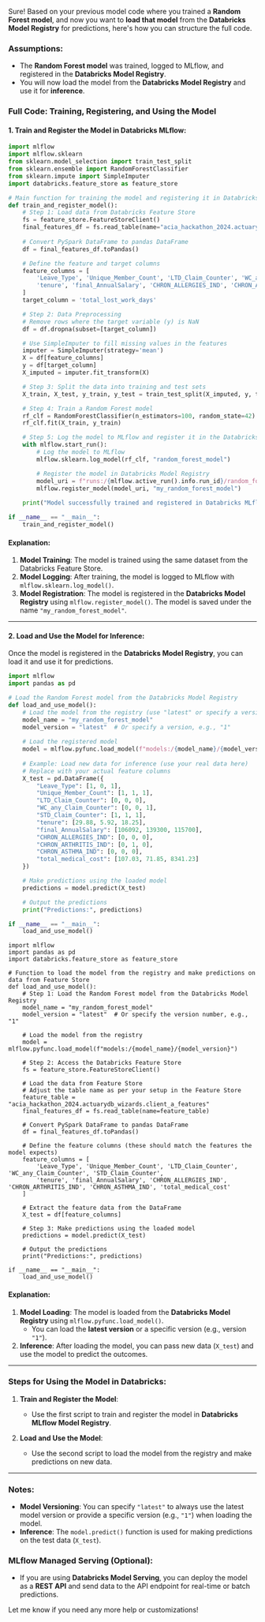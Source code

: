 Sure! Based on your previous model code where you trained a **Random Forest model**, and now you want to **load that model** from the **Databricks Model Registry** for predictions, here's how you can structure the full code.

### Assumptions:
- The **Random Forest model** was trained, logged to MLflow, and registered in the **Databricks Model Registry**.
- You will now load the model from the **Databricks Model Registry** and use it for **inference**.

### Full Code: Training, Registering, and Using the Model

#### 1. **Train and Register the Model in Databricks MLflow**:

```python
import mlflow
import mlflow.sklearn
from sklearn.model_selection import train_test_split
from sklearn.ensemble import RandomForestClassifier
from sklearn.impute import SimpleImputer
import databricks.feature_store as feature_store

# Main function for training the model and registering it in Databricks MLflow
def train_and_register_model():
    # Step 1: Load data from Databricks Feature Store
    fs = feature_store.FeatureStoreClient()
    final_features_df = fs.read_table(name="acia_hackathon_2024.actuarydb_wizards.client_a_features")
    
    # Convert PySpark DataFrame to pandas DataFrame
    df = final_features_df.toPandas()

    # Define the feature and target columns
    feature_columns = [
        'Leave_Type', 'Unique_Member_Count', 'LTD_Claim_Counter', 'WC_any_Claim_Counter', 'STD_Claim_Counter',
        'tenure', 'final_AnnualSalary', 'CHRON_ALLERGIES_IND', 'CHRON_ARTHRITIS_IND', 'CHRON_ASTHMA_IND', 'total_medical_cost'
    ]
    target_column = 'total_lost_work_days'

    # Step 2: Data Preprocessing
    # Remove rows where the target variable (y) is NaN
    df = df.dropna(subset=[target_column])

    # Use SimpleImputer to fill missing values in the features
    imputer = SimpleImputer(strategy='mean')
    X = df[feature_columns]
    y = df[target_column]
    X_imputed = imputer.fit_transform(X)

    # Step 3: Split the data into training and test sets
    X_train, X_test, y_train, y_test = train_test_split(X_imputed, y, test_size=0.3, random_state=42)

    # Step 4: Train a Random Forest model
    rf_clf = RandomForestClassifier(n_estimators=100, random_state=42)
    rf_clf.fit(X_train, y_train)

    # Step 5: Log the model to MLflow and register it in the Databricks Model Registry
    with mlflow.start_run():
        # Log the model to MLflow
        mlflow.sklearn.log_model(rf_clf, "random_forest_model")

        # Register the model in Databricks Model Registry
        model_uri = f"runs:/{mlflow.active_run().info.run_id}/random_forest_model"
        mlflow.register_model(model_uri, "my_random_forest_model")
    
    print("Model successfully trained and registered in Databricks MLflow Model Registry")

if __name__ == "__main__":
    train_and_register_model()
```

#### Explanation:
1. **Model Training**: The model is trained using the same dataset from the Databricks Feature Store.
2. **Model Logging**: After training, the model is logged to MLflow with `mlflow.sklearn.log_model()`.
3. **Model Registration**: The model is registered in the **Databricks Model Registry** using `mlflow.register_model()`. The model is saved under the name `"my_random_forest_model"`.

---

#### 2. **Load and Use the Model for Inference**:

Once the model is registered in the **Databricks Model Registry**, you can load it and use it for predictions.

```python
import mlflow
import pandas as pd

# Load the Random Forest model from the Databricks Model Registry
def load_and_use_model():
    # Load the model from the registry (use "latest" or specify a version)
    model_name = "my_random_forest_model"
    model_version = "latest"  # Or specify a version, e.g., "1"
    
    # Load the registered model
    model = mlflow.pyfunc.load_model(f"models:/{model_name}/{model_version}")
    
    # Example: Load new data for inference (use your real data here)
    # Replace with your actual feature columns
    X_test = pd.DataFrame({
        "Leave_Type": [1, 0, 1],
        "Unique_Member_Count": [1, 1, 1],
        "LTD_Claim_Counter": [0, 0, 0],
        "WC_any_Claim_Counter": [0, 0, 1],
        "STD_Claim_Counter": [1, 1, 1],
        "tenure": [29.88, 5.92, 18.25],
        "final_AnnualSalary": [106092, 139300, 115700],
        "CHRON_ALLERGIES_IND": [0, 0, 0],
        "CHRON_ARTHRITIS_IND": [0, 1, 0],
        "CHRON_ASTHMA_IND": [0, 0, 0],
        "total_medical_cost": [107.03, 71.85, 8341.23]
    })

    # Make predictions using the loaded model
    predictions = model.predict(X_test)

    # Output the predictions
    print("Predictions:", predictions)

if __name__ == "__main__":
    load_and_use_model()
```
```
import mlflow
import pandas as pd
import databricks.feature_store as feature_store

# Function to load the model from the registry and make predictions on data from Feature Store
def load_and_use_model():
    # Step 1: Load the Random Forest model from the Databricks Model Registry
    model_name = "my_random_forest_model"
    model_version = "latest"  # Or specify the version number, e.g., "1"
    
    # Load the model from the registry
    model = mlflow.pyfunc.load_model(f"models:/{model_name}/{model_version}")
    
    # Step 2: Access the Databricks Feature Store
    fs = feature_store.FeatureStoreClient()

    # Load the data from Feature Store
    # Adjust the table name as per your setup in the Feature Store
    feature_table = "acia_hackathon_2024.actuarydb_wizards.client_a_features"
    final_features_df = fs.read_table(name=feature_table)

    # Convert PySpark DataFrame to pandas DataFrame
    df = final_features_df.toPandas()

    # Define the feature columns (these should match the features the model expects)
    feature_columns = [
        'Leave_Type', 'Unique_Member_Count', 'LTD_Claim_Counter', 'WC_any_Claim_Counter', 'STD_Claim_Counter',
        'tenure', 'final_AnnualSalary', 'CHRON_ALLERGIES_IND', 'CHRON_ARTHRITIS_IND', 'CHRON_ASTHMA_IND', 'total_medical_cost'
    ]
    
    # Extract the feature data from the DataFrame
    X_test = df[feature_columns]

    # Step 3: Make predictions using the loaded model
    predictions = model.predict(X_test)

    # Output the predictions
    print("Predictions:", predictions)

if __name__ == "__main__":
    load_and_use_model()
```
#### Explanation:
1. **Model Loading**: The model is loaded from the **Databricks Model Registry** using `mlflow.pyfunc.load_model()`.
   - You can load the **latest version** or a specific version (e.g., version `"1"`).
2. **Inference**: After loading the model, you can pass new data (`X_test`) and use the model to predict the outcomes.

---

### Steps for Using the Model in Databricks:
1. **Train and Register the Model**:
   - Use the first script to train and register the model in **Databricks MLflow Model Registry**.
   
2. **Load and Use the Model**:
   - Use the second script to load the model from the registry and make predictions on new data.

---

### Notes:
- **Model Versioning**: You can specify `"latest"` to always use the latest model version or provide a specific version (e.g., `"1"`) when loading the model.
- **Inference**: The `model.predict()` function is used for making predictions on the test data (`X_test`).

### MLflow Managed Serving (Optional):
- If you are using **Databricks Model Serving**, you can deploy the model as a **REST API** and send data to the API endpoint for real-time or batch predictions.

Let me know if you need any more help or customizations!

